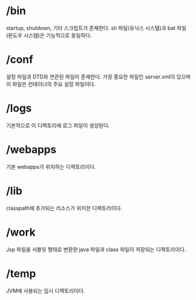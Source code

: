 # /bin 
startup, shutdown, 기타 스크립트가 존재한다. sh 파일(유닉스 시스템)과 bat 파일(윈도우 시스템)은 기능적으로 동일하다.

# /conf

설정 파일과 DTD와 연관된 파일이 존재한다. 가장 중요한 파일인 server.xml이 있으며 이 파일은 컨테이너의 주요 설정 파일이다.

# /logs

기본적으로 이 디렉토리에 로그 파일이 생성된다.

# /webapps

기본 webapps가 위치하는 디렉토리이다.

# /lib

classpath에 추가되는 리소스가 위치한 디렉토리이다.

# /work

Jsp 파일을 서블릿 형태로 변환한 java 파일과 class 파일이 저장되는 디렉토리이다.

# /temp

JVM에 사용되는 임시 디렉토리이다.